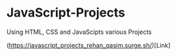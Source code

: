 # JavaScript-Projects

Using HTML, CSS and JavaScipts various Projects

(https://javascript_projects_rehan_qasim.surge.sh/)[Link]